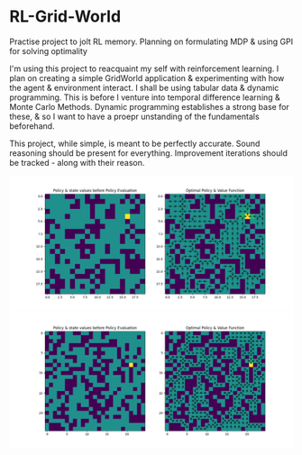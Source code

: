# RL-Grid-World
Practise project to jolt RL memory. Planning on formulating MDP &amp; using GPI for solving optimality

I'm using this project to reacquaint my self with reinforcement learning. I plan on creating a 
simple GridWorld application & experimenting with how the agent & environment interact.
I shall be using tabular data & dynamic programming. This is before I venture into temporal difference learning & Monte Carlo Methods. Dynamic programming establishes a strong base for these, &
so I want to have a proepr unstanding of the fundamentals beforehand.

This project, while simple, is meant to be perfectly accurate. Sound reasoning should
be present for everything. Improvement iterations should be tracked - along with their
reason.

![Grid world with initial value function & equiprobable policy](https://github.com/ctorrington/RL-Grid-World/blob/main/images/example0.png?raw=true)
![Grid world with optimal value function & optimal policy](https://github.com/ctorrington/RL-Grid-World/blob/main/images/example1.png?raw=true)
